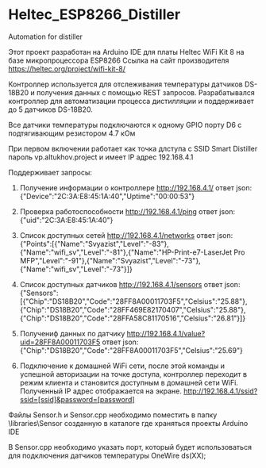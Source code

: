 # Heltec_ESP8266_Distiller
Automation for distiller

Этот проект разработан на Arduino IDE для платы Heltec WiFi Kit 8 на базе микропроцессора ESP8266
Ссылка на сайт производителя https://heltec.org/project/wifi-kit-8/

Контроллер используется для отслеживания температуры датчиков DS-18B20 и получения данных с помощью REST запросов.
Разрабатывался контроллер для автоматизации процесса дистилляции и поддерживает до 5 датчиков DS-18B20.

Все датчики температуры подключаются к одному GPIO порту D6 с подтягивающим резистором 4.7 кОм

При первом включении работает как точка длступа с SSID Smart Distiller пароль vp.altukhov.project и имеет IP адрес 192.168.4.1

Поддерживает запросы:
1. Получение информации о контроллере
http://192.168.4.1/
ответ json: {"Device":"2C:3A:E8:45:1A:40","Uptime":"00:00:53"}

2. Проверка работоспособности
http://192.168.4.1/ping
ответ json: {"uid":"2C:3A:E8:45:1A:40"}

3. Список доступных сетей
http://192.168.4.1/networks
ответ json: {"Points":[{"Name":"Svyazist","Level":"-83"},{"Name":"wifi_sv","Level":"-81"},{"Name":"HP-Print-e7-LaserJet Pro MFP","Level":"-91"},{"Name":"Svyazist","Level":"-73"},{"Name":"wifi_sv","Level":"-73"}]}

4. Список доступных датчиков
http://192.168.4.1/sensors
ответ json: {"Sensors":[{"Chip":"DS18B20","Code":"28FF8A00011703F5","Celsius":"25.88"},{"Chip":"DS18B20","Code":"28FF469E82170407","Celsius":"25.88"},{"Chip":"DS18B20","Code":"28FFA58C81170516","Celsius":"26.81"}]}

5. Получениф данных по датчику
http://192.168.4.1/value?uid=28FF8A00011703F5
ответ json: {"Chip":"DS18B20","Code":"28FF8A00011703F5","Celsius":"25.69"}

6. Подключение к домашней WiFi сети, после этой команды и успешной авторизации на точке доступа, контроллер переходит в режим клиента и становится доступным в домашней сети WiFi. Полученный IP адрес отображается на экране.
http://192.168.4.1/ssid?ssid=[ssid]&password=[password]

Файлы Sensor.h и Sensor.cpp необходимо поместить в папку \libraries\Sensor созданную в каталоге где храняться проекты Arduino IDE

В Sensor.cpp необходимо указать порт, который будет использоваться для подключения датчиков температуры OneWire ds(XX);
